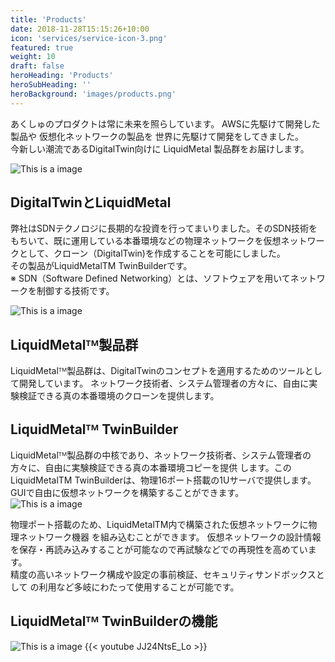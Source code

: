 ```yaml
---
title: 'Products'
date: 2018-11-28T15:15:26+10:00
icon: 'services/service-icon-3.png'
featured: true
weight: 10
draft: false
heroHeading: 'Products'
heroSubHeading: ''
heroBackground: 'images/products.png'
---
```


あくしゅのプロダクトは常に未来を照らしています。
AWSに先駆けて開発した製品や
仮想化ネットワークの製品を
世界に先駆けて開発をしてきました。  
今新しい潮流であるDigitalTwin向けに
LiquidMetal 製品群をお届けします。



![This is a image](/images/products3.png)
## DigitalTwinとLiquidMetal
弊社はSDNテクノロジに長期的な投資を行ってまいりました。そのSDN技術をもちいて、既に運用している本番環境などの物理ネットワークを仮想ネットワークとして、クローン（DigitalTwin)を作成することを可能にしました。   
その製品がLiquidMetalTM TwinBuilderです。  
※ SDN（Software Defined Networking）とは、ソフトウェアを用いてネットワークを制御する技術です。

![This is a image](/images/products1.png)


## LiquidMetalᵀᴹ製品群
LiquidMetalᵀᴹ製品群は、DigitalTwinのコンセプトを適用するためのツールとして開発しています。 ネットワーク技術者、システム管理者の方々に、自由に実験検証できる真の本番環境のクローンを提供します。 

## LiquidMetalᵀᴹ TwinBuilder
LiquidMetalᵀᴹ製品群の中核であり、ネットワーク技術者、システム管理者の方々に、自由に実験検証できる真の本番環境コピーを提供 します。このLiquidMetalTM TwinBuilderは、物理16ポート搭載の1Uサーバで提供します。 GUIで自由に仮想ネットワークを構築することができます。   
![This is a image](/images/twinbuilder.png)

物理ポート搭載のため、LiquidMetalTM内で構築された仮想ネットワークに物理ネットワーク機器 を組み込むことができます。 仮想ネットワークの設計情報を保存・再読み込みすることが可能なので再試験などでの再現性を高めています。  
精度の高いネットワーク構成や設定の事前検証、セキュリティサンドボックスとして の利用など多岐にわたって使用することが可能です。 

## LiquidMetalᵀᴹ TwinBuilderの機能
![This is a image](/images/function2.png)
{{< youtube JJ24NtsE_Lo >}}



